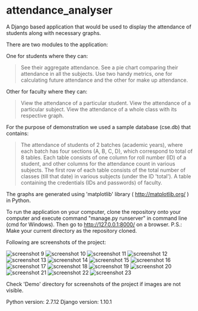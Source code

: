 # attendance_analyser

A Django based application that would be used to display the attendance of students along with necessary graphs. 

There are two modules to the application:

One for students where they can: 
  > See their aggregate attendance.
  > See a pie chart comparing their attendance in all the subjects.
  > Use two handy metrics, one for calculating future attendance and the other for make up attendance.

Other for faculty where they can: 
  > View the attendance of a particular student.
  > View the attendance of a particular subject.
  > View the attendance of a whole class with its respective graph.
  
For the purpose of demonstration we used a sample database (cse.db) that contains: 
> The attendance of students of 2 batches (academic years), where each batch has four sections (A, B, C, D), which correspond to total of 8 tables. 
  Each table consists of one column for roll number (ID) of a student, and other columns for the attendance count in various subjects.
  The first row of each table consists of the total number of classes (till that date) in various subjects (under the ID 'total').
> A table containing the credentials (IDs and passwords) of faculty.

The graphs are generated using 'matplotlib' library ( http://matplotlib.org/ ) in Python.

To run the application on your computer, clone the repository onto your computer and execute command "manage.py runserver" in command line (cmd for Windows). Then go to http://127.0.0.1:8000/ on a browser.
P.S.: Make your current directory as the repository cloned. 

Following are screenshots of the project:

![screenshot 9](https://cloud.githubusercontent.com/assets/16423060/21471588/1034f012-cadd-11e6-8d56-369fa0c84362.png)
![screenshot 10](https://cloud.githubusercontent.com/assets/16423060/21471587/1034d974-cadd-11e6-8b43-0692135d7f0a.png)
![screenshot 11](https://cloud.githubusercontent.com/assets/16423060/21471589/10350584-cadd-11e6-948e-a728043edffe.png)
![screenshot 12](https://cloud.githubusercontent.com/assets/16423060/21471590/103567cc-cadd-11e6-877c-6fe1143bfea9.png)
![screenshot 13](https://cloud.githubusercontent.com/assets/16423060/21471592/103ac87a-cadd-11e6-913b-322b245c9bc6.png)
![screenshot 14](https://cloud.githubusercontent.com/assets/16423060/21471591/1037170c-cadd-11e6-8669-8c38be356027.png)
![screenshot 15](https://cloud.githubusercontent.com/assets/16423060/21471593/105e93a4-cadd-11e6-8ebd-8f6d491f6c92.png)
![screenshot 16](https://cloud.githubusercontent.com/assets/16423060/21471594/105f04ba-cadd-11e6-8c69-0e03ae974ab5.png)
![screenshot 17](https://cloud.githubusercontent.com/assets/16423060/21471595/105fad5c-cadd-11e6-88b4-851dd6e75cfb.png)
![screenshot 18](https://cloud.githubusercontent.com/assets/16423060/21471596/10605d24-cadd-11e6-93bc-af61259f672a.png)
![screenshot 19](https://cloud.githubusercontent.com/assets/16423060/21471597/10647df0-cadd-11e6-8d69-2da9622e28bf.png)
![screenshot 20](https://cloud.githubusercontent.com/assets/16423060/21471598/1064ae9c-cadd-11e6-955e-e9b13db3dc43.png)
![screenshot 21](https://cloud.githubusercontent.com/assets/16423060/21471599/1088e6fe-cadd-11e6-8791-0c24b9ef4b3e.png)
![screenshot 22](https://cloud.githubusercontent.com/assets/16423060/21471602/108b23d8-cadd-11e6-8a6d-00404c0c9dde.png)
![screenshot 23](https://cloud.githubusercontent.com/assets/16423060/21471601/10899c70-cadd-11e6-8d72-4b473824e412.png)

Check 'Demo' directory for screenshots of the project if images are not visible.

Python version: 2.7.12
Django version: 1.10.1
